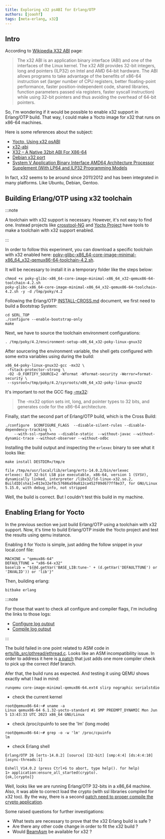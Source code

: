 ```yaml
---
title: Exploring x32 psABI for Erlang/OTP
authors: [joaohf]
tags: [meta-erlang, x32]
---
```


## Intro

According to [Wikipedia X32 ABI](https://en.wikipedia.org/wiki/X32_ABI) page:

<!-- truncate -->

> The x32 ABI is an application binary interface (ABI) and one of the interfaces
> of the Linux kernel. The x32 ABI provides 32-bit integers, long and pointers
> (ILP32) on Intel and AMD 64-bit hardware. The ABI allows programs to take
> advantage of the benefits of x86-64 instruction set (larger number of CPU
> registers, better floating-point performance, faster position-independent
> code, shared libraries, function parameters passed via registers, faster
> syscall instruction) while using 32-bit pointers and thus avoiding the
> overhead of 64-bit pointers.

So, I'm wondering if it would be possible to enable x32 support in Erlang/OTP
build. That way, I could make a Yocto image for x32 that runs on x86-64
machines.

Here is some references about the subject:

- [Yocto, Using x32 psABI](https://docs.yoctoproject.org/dev-manual/x32-psabi.html)
- [x32-abi](https://sites.google.com/site/x32abi/home?authuser=0)
- [X32 – A Native 32bit ABI For X86-64](http://linuxplumbersconf.org/2011/ocw//system/presentations/531/original/x32-LPC-2011-0906.pptx)
- [Debian x32 port](https://wiki.debian.org/X32Port)
- [System V Application Binary Interface AMD64 Architecture Processor Supplement (With LP64 and ILP32 Programming Models](https://raw.githubusercontent.com/wiki/hjl-tools/x86-psABI/x86-64-psABI-1.0.pdf)

In fact, x32 seems to be around since 2011/2012 and has been integrated in many
platforms. Like Ubuntu, Debian, Gentoo.

## Building Erlang/OTP using x32 toolchain

:::note

A toolchain with x32 support is necessary. However, it's not easy to find one.
Instead projects like [crosstool-NG](https://crosstool-ng.github.io/) and
[Yocto Project](https://www.yoctoproject.org/) have tools to make a toolchain
with x32 support enabled.

:::

In order to follow this experiment, you can download a specific toolchain with
x32 enabled here:
[poky-glibc-x86_64-core-image-minimal-x86_64_x32-qemux86-64-toolchain-4.2.sh](https://github.com/meta-erlang/meta-erlang.github.io/releases/tag/x32-toolchain).

It will be necessary to install it in a temporary folder like the steps below:

```
chmod +x poky-glibc-x86_64-core-image-minimal-x86_64_x32-qemux86-64-toolchain-4.2.sh
poky-glibc-x86_64-core-image-minimal-x86_64_x32-qemux86-64-toolchain-4.2.sh -y -d /tmp/poky/4.2
```

Following the Erlang/OTP
[INSTALL-CROSS.md](https://github.com/erlang/otp/blob/master/HOWTO/INSTALL-CROSS.md)
document, we first need to build a Bootstrap System:

```
cd $ERL_TOP
./configure --enable-bootstrap-only
make
```

Next, we have to source the toolchain environment configurations:

```
. /tmp/poky/4.2/environment-setup-x86_64_x32-poky-linux-gnux32
```

After sourcering the environment variable, the shell gets configured with some
extra variables using during the build:

```
x86_64-poky-linux-gnux32-gcc -mx32 \
 -fstack-protector-strong \
 -O2 -D_FORTIFY_SOURCE=2 -Wformat -Wformat-security -Werror=format-security \
 --sysroot=/tmp/poky/4.2/sysroots/x86_64_x32-poky-linux-gnux32
```

It's important to not the GCC flag
[-mx32](https://gcc.gnu.org/onlinedocs/gcc/x86-Options.html#index-mx32):

> The -mx32 option sets int, long, and pointer types to 32 bits, and generates
> code for the x86-64 architecture.

Finally, start the second part of Erlang/OTP build, which is the Cross Build:

```
./configure  $CONFIGURE_FLAGS  --disable-silent-rules --disable-dependency-tracking \
	--with-ssl-rpath=no --disable-static  --without-javac --without-dynamic-trace --without-observer --without-odbc
```

Installing the build output and inspecting the `erlexec` binary to see what it
looks like:

```
make install DESTDIR=/tmp/e

file /tmp/e/usr/local/lib/erlang/erts-14.0.2/bin/erlexec
erlexec: ELF 32-bit LSB pie executable, x86-64, version 1 (SYSV), dynamically linked, interpreter /libx32/ld-linux-x32.so.2, BuildID[sha1]=013e32ef8c57686a59a812ca452f09d677ff8e37, for GNU/Linux 5.15.0, with debug_info, not stripped
```

Well, the build is correct. But I couldn't test this build in my machine.

## Enabling Erlang for Yocto

In the previous section we just build Erlang/OTP using a toolchain with x32
support. Now, it's time to build Erlang/OTP inside the Yocto project and test
the results using qemu instance.

Enabling it for Yocto is simple, just adding the follow snippet in your
local.conf file:

```
MACHINE = "qemux86-64"
DEFAULTTUNE = "x86-64-x32"
baselib = "${@d.getVar('BASE_LIB:tune-' + (d.getVar('DEFAULTTUNE') or 'INVALID')) or 'lib'}"
```

Then, building erlang:

```
bitbake erlang
```

:::note

For those that want to check all configure and compiler flags, I'm including the
links to those logs:

- [Configure log output](pathname:///assets/log.do_configure)
- [Compile log output](pathname:///assets/log.do_compile)

:::

The build failed in one point related to ASM code in
[erts/lib_src/pthread/ethread.c](https://github.com/erlang/otp/blob/maint-26/erts/lib_src/pthread/ethread.c#L193).
Looks like an ASM incompatibility issue. In order to address it here is
[a patch](https://github.com/joaohf/otp/commit/6cd15d5888a536af97f5d8e26b2db2e379fa7eab)
that just adds one more compiler check to pick up the correct ifdef branch.

Afer that, the build runs as expected. And testing it using QEMU shows exactly
what I had in mind:

```
runqemu core-image-minimal-qemux86-64.ext4 slirp nographic serialstdio
```

- check the current kernel

```
root@qemux86-64:~# uname -a
Linux qemux86-64 6.1.32-yocto-standard #1 SMP PREEMPT_DYNAMIC Mon Jun  5 13:43:33 UTC 2023 x86_64 GNU/Linux
```

- check /proc/cpuinfo to see the 'lm' (long mode)

```
root@qemux86-64:~# grep -o -w 'lm' /proc/cpuinfo
lm
```

- check Erlang shell

```
Erlang/OTP 26 [erts-14.0.2] [source] [32-bit] [smp:4:4] [ds:4:4:10] [async-threads:1]

Eshell V14.0.2 (press Ctrl+G to abort, type help(). for help)
1> application:ensure_all_started(crypto).
{ok,[crypto]}
```

Well, looks like we are running Erlang/OTP 32-bits in a x86_64 machine. Also, it
was able to correct load the crypto (with ssl libraries compiled for x32 too).
By the way, there is a second
[patch need to proper compile the crypto application](https://github.com/joaohf/otp/commit/e63b5b703ffa0005bf6a8f4d3bcec18f786bda92).

Some raised questions for further investigations:

- What tests are necessary to prove that the x32 Erlang build is safe ?
- Are there any other code change in order to fit the x32 build ?
- Would [BeamAsm](https://www.erlang.org/doc/apps/erts/beamasm#faq) be available
  for x32 ?
